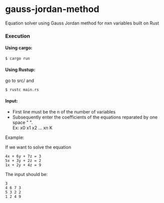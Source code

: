 # gauss-jordan-method

Equation solver using Gauss Jordan method for nxn variables built on Rust

### Execution

#### Using cargo:
    $ cargo run

#### Using Rustup:

go to src/ and

    $ rustc main.rs


#### Input:

<ul>
    <li>
        First line must be the n of the number of variables
    </li>
    <li>
        Subsequently enter the coefficients of the equations reparated by one space " ". <br>
        Ex: x0 x1 x2 ... xn K
    </li>
</ul
    
#### Example:

If we want to solve the equation

    4x + 6y + 7z = 3
    5x + 3y + 2z = 2
    1x + 2y + 4z = 9
    
The input should be:
    
    3
    4 6 7 3
    5 3 2 2
    1 2 4 9
 
    
    
    




